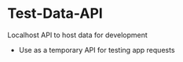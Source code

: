 # Test-Data-API
Localhost API to host data for development

- Use as a temporary API for testing app requests
